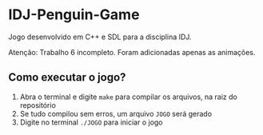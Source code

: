 # IDJ-Penguin-Game

Jogo desenvolvido em C++ e SDL para a disciplina IDJ.

Atenção: Trabalho 6 incompleto. Foram adicionadas apenas as animações.

## Como executar o jogo?

1. Abra o terminal e digite `make` para compilar os arquivos, na raiz do repositório
2. Se tudo compilou sem erros, um arquivo `JOGO` será gerado
3. Digite no terminal `./JOGO` para iniciar o jogo